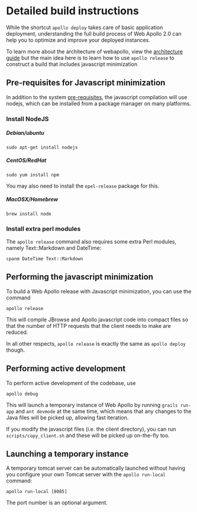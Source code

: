 # Detailed build instructions


While the shortcut `apollo deploy` takes care of basic application deployment, understanding the full build process of
Web Apollo 2.0 can help you to optimize and improve your deployed instances.

To learn more about the architecture of webapollo, view the [architecture guide](Architecture.md) but the main idea here is to
learn how to use `apollo release` to construct a build that includes javascript minimization


## Pre-requisites for Javascript minimization

In addition to the system [pre-requisites](Prerequisites.md), the javascript compilation will use nodejs, which can be
installed from a package manager on many platforms.

### Install NodeJS

##### Debian/ubuntu

`sudo apt-get install nodejs`


##### CentOS/RedHat

`sudo yum install npm`

You may also need to install the `epel-release` package for this.

##### MacOSX/Homebrew

`brew install node`

### Install extra perl modules

The `apollo release` command also requires some extra Perl modules, namely Text::Markdown and DateTime:

`cpanm DateTime Text::Markdown`

## Performing the javascript minimization

To build a Web Apollo release with Javascript minimization, you can use the command

`apollo release`

This will compile JBrowse and Apollo javascript code into compact files so that the number of HTTP requests that the client needs to make are reduced.

In all other respects, `apollo release` is exactly the same as `apollo deploy` though.


## Performing active development

To perform active development of the codebase, use

```apollo debug```

This will launch a temporary instance of Web Apollo by running `grails run-app` and `ant devmode` at the same time, which means that any changes to the Java files will be picked up, allowing fast iteration.

If you modify the javascript files (i.e. the client directory), you can run `scripts/copy_client.sh` and these will be picked up on-the-fly too.


## Launching a temporary instance

A temporary tomcat server can be automatically launched without having you configure your own Tomcat server with the `apollo run-local` command:

`apollo run-local [8085]`

The port number is an optional argument.



